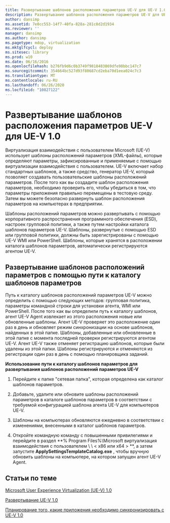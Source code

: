 ```yaml
---
title: Развертывание шаблонов расположения параметров UE-V для UE-V 1.0
description: Развертывание шаблонов расположения параметров UE-V для UE-V 1.0
author: dansimp
ms.assetid: 7e0cc553-14f7-40fa-828a-281c8d2d1934
ms.reviewer: ''
manager: dansimp
ms.author: dansimp
ms.pagetype: mdop, virtualization
ms.mktglfcycl: deploy
ms.sitesec: library
ms.prod: w10
ms.date: 06/16/2016
ms.openlocfilehash: b276fb9d6c0b3749f9818483869dfe98bbc147c7
ms.sourcegitcommit: 354664bc527d93f80687cd2eba70d1eea024c7c3
ms.translationtype: MT
ms.contentlocale: ru-RU
ms.lasthandoff: 06/26/2020
ms.locfileid: "10827122"
---
```

# Развертывание шаблонов расположения параметров UE-V для UE-V 1.0


Виртуализация взаимодействия с пользователем Microsoft (UE-V) использует шаблоны расположений параметров (XML-файлы), которые определяют параметры, зафиксированные и применяемые с помощью виртуализации взаимодействия с пользователем. UE-V включает набор стандартных шаблонов, а также средство, генератор UE-V, который позволяет создавать пользовательские шаблоны расположений параметров. После того как вы создадите шаблон расположения параметров, необходимо проверить его, чтобы убедиться в том, что параметры приложения правильно перемещены в тестовую среду. Затем вы можете безопасно развернуть шаблон расположения параметров на компьютерах в предприятии.

Шаблоны расположений параметров можно развертывать с помощью корпоративного распространения программного обеспечения (ESD), настроек групповой политики, а также путем настройки каталога шаблонов параметров UE-V. Шаблоны, развернутые с помощью ESD или групповой политики, должны быть зарегистрированы с помощью UE-V WMI или PowerShell. Шаблоны, которые хранятся в расположении каталога шаблонов параметров, автоматически регистрируются агентом UE-V.

## Развертывание шаблонов расположений параметров с помощью пути к каталогу шаблонов параметров


Путь к каталогу шаблонов расположений параметров UE-V можно определить с помощью следующих методов: групповая политика, параметры командной строки для установки агента, WMI или PowerShell. После того как вы определили путь к каталогу шаблонов, агент UE-V Agent извлекает из этого расположения новые или обновленные шаблоны. Агент UE-V проверяет это расположение один раз в день и обновляет режим синхронизации на основе шаблонов, найденных в этой папке. Шаблоны, добавленные или обновленные в этой папке с момента последней проверки регистрируются агентом UE-V. Агент UE-V также отменяет регистрацию шаблонов, которые были удалены из этой папки. Шаблоны регистрируются и отменяются из регистрации один раз в день с помощью планировщика заданий.

**Использование пути к каталогу шаблонов параметров для развертывания шаблонов расположений параметров UE-V**

1.  Перейдите к папке "сетевая папка", которая определена как каталог шаблонов параметров.

2.  Добавьте, удалите или обновите шаблоны расположений параметров в каталоге шаблонов параметров в соответствии с требуемой конфигурацией шаблона агента UE-V для компьютеров UE-V.

3.  Шаблоны на компьютерах обновляются ежедневно в соответствии с изменениями, внесенными в каталог шаблонов параметров.

4.  Откройте командную команду с повышенными привилегиями и перейдите в раздел **% Program Files%\\Microsoft виртуализация взаимодействия с пользователем \ \ &lt; x86 или x64 &gt; **, а затем запустите **ApplySettingsTemplateCatalog.exe** , чтобы вручную обновить шаблоны на компьютере, на котором запущен агент UE-V Agent.

## Статьи по теме


[Microsoft User Experience Virtualization (UE-V) 1.0](index.md)

[Развертывание UE-V 1.0](deploying-ue-v-10.md)

[Планирование того, какие приложения необходимо синхронизировать с UE-V 1.0](planning-which-applications-to-synchronize-with-ue-v-10.md)

 

 





